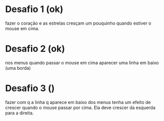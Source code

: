 # Desafio 1 (ok)
fazer o coração e as estrelas cresçam um pouquinho quando estiver o mouse em cima.

# Desafio 2 (ok)
nos menus quando passar o mouse em cima aparecer uma linha em baixo (uma borda)
# Desafio 3 ()
fazer com q a linha q aparece em baixo dos menus tenha um efeito de crescer quando o mouse passar por cima. Ela deve crescer da esquerda para a direita.